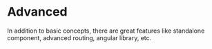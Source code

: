 # Advanced

In addition to basic concepts, there are great features like standalone component, advanced routing, angular library, etc.&#x20;
